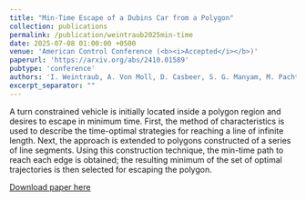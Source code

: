 ```yaml
---
title: "Min-Time Escape of a Dubins Car from a Polygon"
collection: publications
permalink: /publication/weintraub2025min-time
date: 2025-07-08 01:00:00 +0500
venue: 'American Control Conference (<b><i>Accepted</i></b>)'
paperurl: 'https://arxiv.org/abs/2410.01589'
pubtype: 'conference'
authors: 'I. Weintraub, A. Von Moll, D. Casbeer, S. G. Manyam, M. Pachter, C. Taylor, T. Chapman'
excerpt_separator: ""
---
```

A turn constrained vehicle is initially located inside a polygon region and desires to escape in minimum time. First, the method of characteristics is used to describe the time-optimal strategies for reaching a line of infinite length. Next, the approach is extended to polygons constructed of a series of line segments. Using this construction technique, the min-time path to reach each edge is obtained; the resulting minimum of the set of optimal trajectories is then selected for escaping the polygon.

[Download paper here](https://arxiv.org/abs/2410.01589)